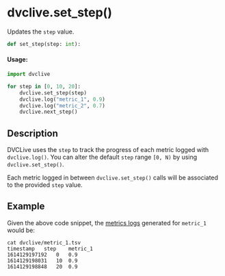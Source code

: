 # dvclive.set_step()

Updates the `step` value.

```py
def set_step(step: int):
```

#### Usage:

```py
import dvclive

for step in [0, 10, 20]:
    dvclive.set_step(step)
    dvclive.log("metric_1", 0.9)
    dvclive.log("metric_2", 0.7)
    dvclive.next_step()
```

## Description

DVCLive uses the `step` to track the progress of each metric logged with
`dvclive.log()`. You can alter the default `step` range `[0, N)` by using
`dvclive.set_step()`.

Each metric logged in between `dvclive.set_step()` calls will be associated
to the provided `step` value.

## Example

Given the above code snippet, the
[metrics logs](/doc/dvclive/get-started#metrics-logs) generated for `metric_1`
would be:

```dvc
cat dvclive/metric_1.tsv
timestamp	step	metric_1
1614129197192	0	0.9
1614129198031   10	0.9
1614129198848	20	0.9
```
